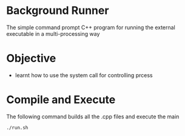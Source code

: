 # Background Runner
The simple command prompt C++ program for running the external executable in a multi-processing way


# Objective
- learnt how to use the system call for controlling prcess
# Compile and Execute
The following command builds all the .cpp files and execute the main

```
./run.sh
```

